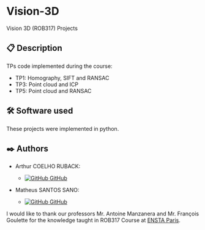 # Vision-3D
Vision 3D (ROB317) Projects

## 📋 Description
TPs code implemented during the course:
- TP1: Homography, SIFT and RANSAC
- TP3: Point cloud and ICP
- TP5: Point cloud and RANSAC

## 🛠️ Software used

These projects were implemented in python.

## ✒️ Authors

- Arthur COELHO RUBACK:
    - [![GitHub](https://i.stack.imgur.com/tskMh.png) GitHub](https://github.com/arthur-ruback)

- Matheus SANTOS SANO:
    - [![GitHub](https://i.stack.imgur.com/tskMh.png) GitHub](https://github.com/matsano)

I would like to thank our professors Mr. Antoine Manzanera and Mr. François Goulette for the knowledge taught in ROB317 Course at [ENSTA Paris](https://www.ensta-paris.fr/).
